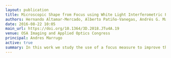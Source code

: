 ```yaml
---
layout: publication
title: Microscopic Shape from Focus using White Light Interferometric Fringes
authors: Hernando Altamar-Mercado, Alberto Patiño-Vanegas, Andrés G. Marrugo
date: 2016-08-22 10:05
main_url: https://doi.org/10.1364/3D.2018.JTu4A.19
venue: OSA Imaging and Applied Optics Congress
principal: Andres Marrugo
active: true
summary: In this work we study the use of a focus measure to improve the 3D reconstruction of low reflectivity microscopic samples using white light interference microscopy. Simulation and experimental results show the improved reconstruction.
---
```


